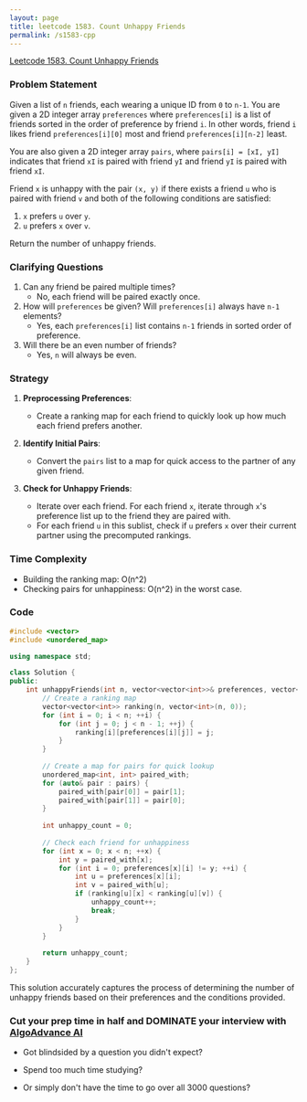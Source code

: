 ```yaml
---
layout: page
title: leetcode 1583. Count Unhappy Friends
permalink: /s1583-cpp
---
```

[Leetcode 1583. Count Unhappy Friends](https://algoadvance.github.io/algoadvance/l1583)
### Problem Statement

Given a list of `n` friends, each wearing a unique ID from `0` to `n-1`. You are given a 2D integer array `preferences` where `preferences[i]` is a list of friends sorted in the order of preference by friend `i`. In other words, friend `i` likes friend `preferences[i][0]` most and friend `preferences[i][n-2]` least.

You are also given a 2D integer array `pairs`, where `pairs[i] = [xI, yI]` indicates that friend `xI` is paired with friend `yI` and friend `yI` is paired with friend `xI`. 

Friend `x` is unhappy with the pair `(x, y)` if there exists a friend `u` who is paired with friend `v` and both of the following conditions are satisfied:
1. `x` prefers `u` over `y`.
2. `u` prefers `x` over `v`.

Return the number of unhappy friends.

### Clarifying Questions

1. Can any friend be paired multiple times?
   - No, each friend will be paired exactly once.
2. How will `preferences` be given? Will `preferences[i]` always have `n-1` elements?
   - Yes, each `preferences[i]` list contains `n-1` friends in sorted order of preference.
3. Will there be an even number of friends?
   - Yes, `n` will always be even.

### Strategy

1. **Preprocessing Preferences**: 
   - Create a ranking map for each friend to quickly look up how much each friend prefers another.
   
2. **Identify Initial Pairs**: 
   - Convert the `pairs` list to a map for quick access to the partner of any given friend.
   
3. **Check for Unhappy Friends**:
   - Iterate over each friend. For each friend `x`, iterate through `x`'s preference list up to the friend they are paired with.
   - For each friend `u` in this sublist, check if `u` prefers `x` over their current partner using the precomputed rankings.

### Time Complexity
- Building the ranking map: O(n^2)
- Checking pairs for unhappiness: O(n^2) in the worst case.

### Code

```cpp
#include <vector>
#include <unordered_map>

using namespace std;

class Solution {
public:
    int unhappyFriends(int n, vector<vector<int>>& preferences, vector<vector<int>>& pairs) {
        // Create a ranking map
        vector<vector<int>> ranking(n, vector<int>(n, 0));
        for (int i = 0; i < n; ++i) {
            for (int j = 0; j < n - 1; ++j) {
                ranking[i][preferences[i][j]] = j;
            }
        }
        
        // Create a map for pairs for quick lookup
        unordered_map<int, int> paired_with;
        for (auto& pair : pairs) {
            paired_with[pair[0]] = pair[1];
            paired_with[pair[1]] = pair[0];
        }
        
        int unhappy_count = 0;
        
        // Check each friend for unhappiness
        for (int x = 0; x < n; ++x) {
            int y = paired_with[x];
            for (int i = 0; preferences[x][i] != y; ++i) {
                int u = preferences[x][i];
                int v = paired_with[u];
                if (ranking[u][x] < ranking[u][v]) {
                    unhappy_count++;
                    break;
                }
            }
        }
        
        return unhappy_count;
    }
};
```

This solution accurately captures the process of determining the number of unhappy friends based on their preferences and the conditions provided.


### Cut your prep time in half and DOMINATE your interview with [AlgoAdvance AI](https://algoAdvance.com)

- Got blindsided by a question you didn't expect?

- Spend too much time studying?

- Or simply don't have the time to go over all 3000 questions?

